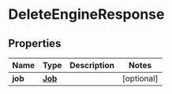 

# DeleteEngineResponse


## Properties

Name | Type | Description | Notes
------------ | ------------- | ------------- | -------------
**job** | [**Job**](Job.md) |  |  [optional]



